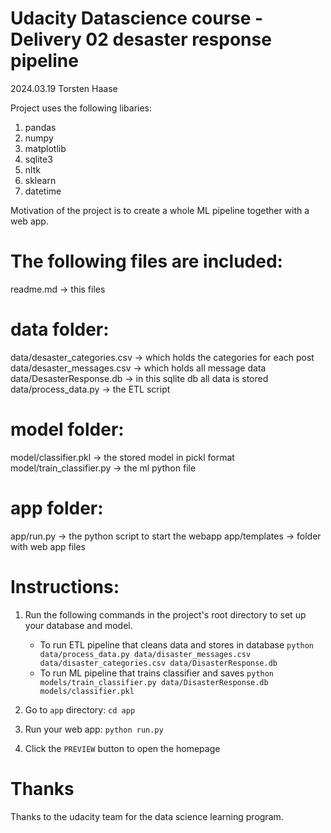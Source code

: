 # Udacity Datascience course - Delivery 02 desaster response pipeline
2024.03.19 Torsten Haase

Project uses the following libaries:

1) pandas
2) numpy
3) matplotlib
4) sqlite3
5) nltk
6) sklearn
7) datetime

Motivation of the project is to create a whole ML pipeline together with a web app.

# The following files are included:

readme.md -> this files

# data folder:
data/desaster_categories.csv -> which holds the categories for each post
data/desaster_messages.csv -> which holds all message data
data/DesasterResponse.db -> in this sqlite db all data is stored
data/process_data.py -> the ETL script

# model folder:
model/classifier.pkl -> the stored model in pickl format
model/train_classifier.py -> the ml python file

# app folder:
app/run.py -> the python script to start the webapp
app/templates -> folder with web app files

# Instructions:
1. Run the following commands in the project's root directory to set up your database and model.

    - To run ETL pipeline that cleans data and stores in database
        `python data/process_data.py data/disaster_messages.csv data/disaster_categories.csv data/DisasterResponse.db`
    - To run ML pipeline that trains classifier and saves
        `python models/train_classifier.py data/DisasterResponse.db models/classifier.pkl`

2. Go to `app` directory: `cd app`

3. Run your web app: `python run.py`

4. Click the `PREVIEW` button to open the homepage

# Thanks
Thanks to the udacity team for the data science learning program. 
